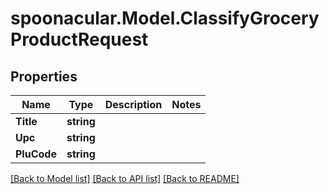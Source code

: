 # spoonacular.Model.ClassifyGroceryProductRequest

## Properties

Name | Type | Description | Notes
------------ | ------------- | ------------- | -------------
**Title** | **string** |  | 
**Upc** | **string** |  | 
**PluCode** | **string** |  | 

[[Back to Model list]](../README.md#documentation-for-models) [[Back to API list]](../README.md#documentation-for-api-endpoints) [[Back to README]](../README.md)

